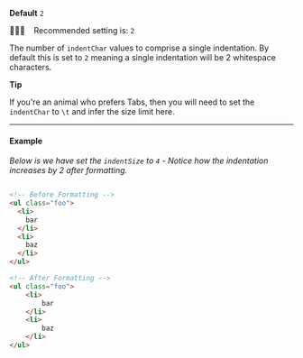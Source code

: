 **Default** `2`

💁🏽‍♀️ &nbsp;&nbsp; Recommended setting is: `2`

The number of `indentChar` values to comprise a single indentation. By default this is set to `2` meaning a single indentation will be 2 whitespace characters.

**Tip**

If you're an animal who prefers Tabs, then you will need to set the `indentChar` to `\t` and infer the size limit here.

---

#### Example

_Below is we have set the `indentSize` to `4` - Notice how the indentation increases by 2 after formatting._

```html

<!-- Before Formatting -->
<ul class="foo">
  <li>
    bar
  </li>
  <li>
    baz
  </li>
</ul>

<!-- After Formatting -->
<ul class="foo">
    <li>
        bar
    </li>
    <li>
        baz
    </li>
</ul>

```
